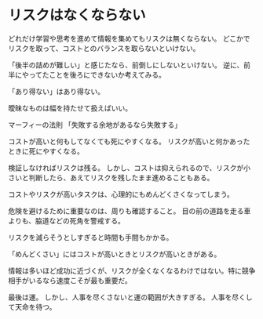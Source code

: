 # リスクはなくならない

どれだけ学習や思考を進めて情報を集めてもリスクは無くならない。
どこかでリスクを取って、コストとのバランスを取らないといけない。

「後半の詰めが難しい」と感じたなら、前倒しにしないといけない。
逆に、前半にやってたことを後ろにできないか考えてみる。

「あり得ない」はあり得ない。

曖昧なものは幅を持たせて扱えばいい。

マーフィーの法則
「失敗する余地があるなら失敗する」

コストが高いと何もしてなくても死にやすくなる。
リスクが高いと何かあったときに死にやすくなる。

検証しなければリスクは残る。
しかし、コストは抑えられるので、リスクが小さいと判断したら、あえてリスクを残したまま進めることもある。

コストやリスクが高いタスクは、心理的にもめんどくさくなってしまう。

危険を避けるために重要なのは、周りも確認すること。
目の前の道路を走る車よりも、脇道などの死角を警戒する。

リスクを減らそうとしすぎると時間も手間もかかる。

「めんどくさい」にはコストが高いときとリスクが高いときがある。

情報は多いほど成功に近づくが、リスクが全くなくなるわけではない。特に競争相手がいるなら速度こそが最も重要だ。

最後は運。
しかし、人事を尽くさないと運の範囲が大きすぎる。
人事を尽くして天命を待つ。
